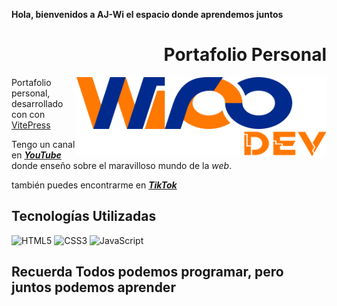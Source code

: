 **Hola, bienvenidos a AJ-Wi el espacio donde aprendemos juntos**

<div align="right">

# Portafolio Personal

</div>

<img width="400" height="auto" align="right" src="docs\public\logo-main.svg">

Portafolio personal, desarrollado con con [VitePress](https://vitepress.vuejs.org/)

Tengo un canal en <a href="https://www.youtube.com/channel/UCMzpttcB6zhVQzYuzhggnQA" target="_blank" rel="noopener"> _**YouTube**_</a> donde enseño sobre el maravilloso mundo de la _web_.

también puedes encontrarme en <a href="https://www.tiktok.com/@ajwipo" target="_blank" rel="noopener"> _**TikTok**_</a>

## Tecnologías Utilizadas

![HTML5](https://img.shields.io/badge/-HTML5-E34F26?style=plastic&logo=html5&logoColor=white)
![CSS3](https://img.shields.io/badge/-CSS3-1572B6?style=plastic&logo=css3&logoColor=white)
![JavaScript](https://img.shields.io/badge/-JavaScript-F7DF1E?style=plastic&logo=JavaScript&logoColor=black)

## **Recuerda Todos podemos programar, pero juntos podemos aprender**
